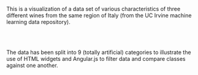 This is a visualization of a data set of various
characteristics of three different wines from 
the same region of Italy (from the UC Irvine 
machine learning data repository).

<br />
<br />

The data has been split into 9 (totally artificial) categories
to illustrate the use of HTML widgets and Angular.js 
to filter data and compare classes against one another.

